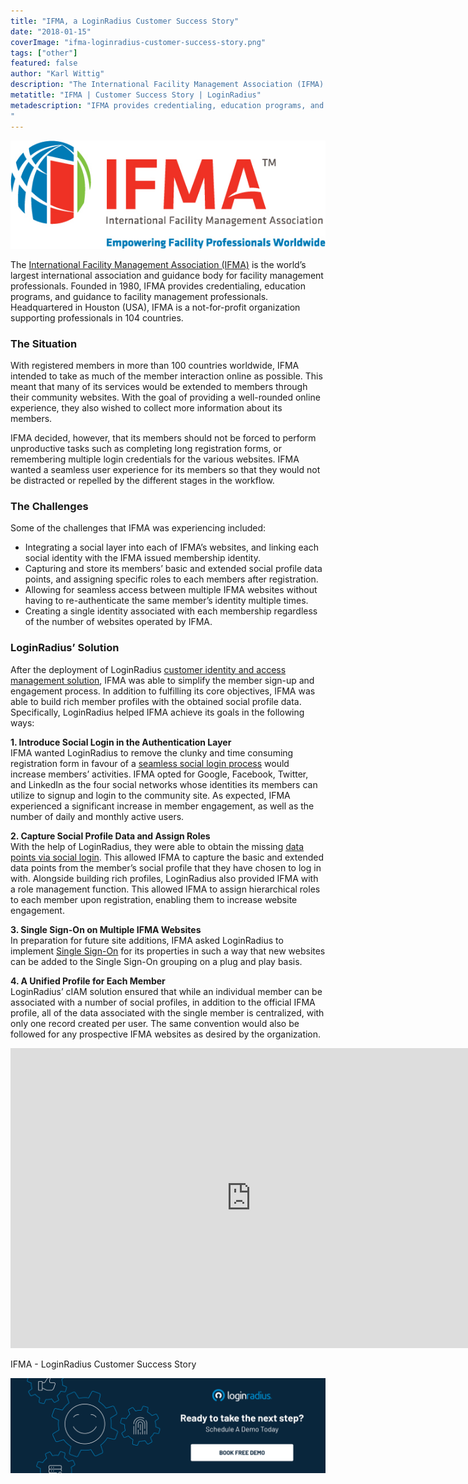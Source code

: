 ```yaml
---
title: "IFMA, a LoginRadius Customer Success Story"
date: "2018-01-15"
coverImage: "ifma-loginradius-customer-success-story.png"
tags: ["other"]
featured: false 
author: "Karl Wittig" 
description: "The International Facility Management Association (IFMA) is the largest global association and advisory body for professionals in facility management in the world. IFMA was established in 1980 and offers credentialing, education services, and guidance to professionals in facility management."
metatitle: "IFMA | Customer Success Story | LoginRadius"
metadescription: "IFMA provides credentialing, education programs, and guidance to facility management professionals. How loginradius assist them in managing user identities
"
---
```


![IFMAlogo](IFMAlogo.jpg)

The [International Facility Management Association (IFMA)](https://www.ifma.org/) is the world’s largest international association and guidance body for facility management professionals. Founded in 1980, IFMA provides credentialing, education programs, and guidance to facility management professionals. Headquartered in Houston (USA), IFMA is a not-for-profit organization supporting professionals in 104 countries.

### The Situation

With registered members in more than 100 countries worldwide, IFMA intended to take as much of the member interaction online as possible. This meant that many of its services would be extended to members through their community websites. With the goal of providing a well-rounded online experience, they also wished to collect more information about its members.

IFMA decided, however, that its members should not be forced to perform unproductive tasks such as completing long registration forms, or remembering multiple login credentials for the various websites. IFMA wanted a seamless user experience for its members so that they would not be distracted or repelled by the different stages in the workflow.

### The Challenges

Some of the challenges that IFMA was experiencing included: 

- Integrating a social layer into each of IFMA’s websites, and linking each social identity with the IFMA issued membership identity.
- Capturing and store its members’ basic and extended social profile data points, and assigning specific roles to each members after registration.
- Allowing for seamless access between multiple IFMA websites without having to re-authenticate the same member’s identity multiple times. 
- Creating a single identity associated with each membership regardless of the number of websites operated by IFMA.

### LoginRadius’ Solution

After the deployment of LoginRadius [customer identity and access management solution](https://www.loginradius.com/blog/identity/customer-identity-and-access-management/), IFMA was able to simplify the member sign-up and engagement process. In addition to fulfilling its core objectives, IFMA was able to build rich member profiles with the obtained social profile data. Specifically, LoginRadius helped IFMA achieve its goals in the following ways:  
  
**1\. Introduce Social Login in the Authentication Layer**  
IFMA wanted LoginRadius to remove the clunky and time consuming registration form in favour of a [seamless social login process](https://www.loginradius.com/social-login/) would increase members’ activities. IFMA opted for Google, Facebook, Twitter, and LinkedIn as the four social networks whose identities its members can utilize to signup and login to the community site. As expected, IFMA experienced a significant increase in member engagement, as well as the number of daily and monthly active users.  
  
**2\. Capture Social Profile Data and Assign Roles**  
With the help of LoginRadius, they were able to obtain the missing [data points via social login](https://www.loginradius.com/). This allowed IFMA to capture the basic and extended data points from the member’s social profile that they have chosen to log in with. Alongside building rich profiles, LoginRadius also provided IFMA with a role management function. This allowed IFMA to assign hierarchical roles to each member upon registration, enabling them to increase website engagement.  
  
**3\. Single Sign-On on Multiple IFMA Websites**  
In preparation for future site additions, IFMA asked LoginRadius to implement [Single Sign-On](https://www.loginradius.com/single-sign-on/) for its properties in such a way that new websites can be added to the Single Sign-On grouping on a plug and play basis.  
  
**4\. A Unified Profile for Each Member**  
LoginRadius’ cIAM solution ensured that while an individual member can be associated with a number of social profiles, in addition to the official IFMA profile, all of the data associated with the single member is centralized, with only one record created per user. The same convention would also be followed for any prospective IFMA websites as desired by the organization.

<iframe width="770" height="480" src="https://www.youtube.com/embed/p6hyCKXDsic" frameborder="0" allow="accelerometer; autoplay; clipboard-write; encrypted-media; gyroscope; picture-in-picture" allowfullscreen></iframe>

IFMA - LoginRadius Customer Success Story

[![book-free-demo-loginradius](../../assets/book-a-demo-loginradius.png)](https://www.loginradius.com/contact-us?utm_source=blog&utm_medium=web&utm_campaign=ifma-loginradius-customer-success-story)
